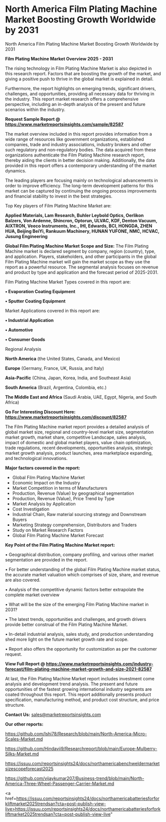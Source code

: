 # North America Film Plating Machine Market Boosting Growth Worldwide by 2031
North America Film Plating Machine Market Boosting Growth Worldwide by 2031

<Strong> Film Plating Machine Market Overview 2025 - 2031</strong>

The rising technology in Film Plating Machine Market is also depicted in this research report. Factors that are boosting the growth of the market, and giving a positive push to thrive in the global market is explained in detail.

Furthermore, the report highlights on emerging trends, significant drivers, challenges, and opportunities, providing all necessary data for thriving in the industry. This report market research offers a comprehensive perspective, including an in-depth analysis of the present and future scenarios within the industry.

<strong>Request Sample Report @ <a href=https://www.marketreportsinsights.com/sample/82587>https://www.marketreportsinsights.com/sample/82587</a></strong>

The market overview included in this report provides information from a wide range of resources like government organizations, established companies, trade and industry associations, industry brokers and other such regulatory and non-regulatory bodies. The data acquired from these organizations authenticate the Film Plating Machine research report, thereby aiding the clients in better decision making. Additionally, the data provided in this report offers a contemporary understanding of the market dynamics.

The leading players are focusing mainly on technological advancements in order to improve efficiency. The long-term development patterns for this market can be captured by continuing the ongoing process improvements and financial stability to invest in the best strategies.

Top Key players of Film Plating Machine Market are:

<strong>Applied Materials, Lam Research, Buhler Leybold Optics, Oerlikon Balzers, Von Ardenne, Shincron, Optorun, ULVAC, KDF, Denton Vacuum, AIXTRON, Veeco Instruments, Inc., IHI, Edwards, BCI, HONGDA, ZHEN HUA, Beijing BeiYi, Rankuum Machinery, HUNAN YUFONE, NMC, HCVAC, Jusung Engineering</strong>

<strong><b>Global Film Plating Machine Market Scope and Size:</b></strong>
The Film Plating Machine market is declared segment by company, region (country), type, and application. Players, stakeholders, and other participants in the global Film Plating Machine market will gain the market scope as they use the report as a powerful resource. The segmental analysis focuses on revenue and product by type and application and the forecast period of 2025-2031.

Film Plating Machine Market Types covered in this report are:

<strong>• Evaporation Coating Equipment

• Sputter Coating Equipment</strong>

Market Applications covered in this report are:

<strong>• Industrial Application

• Automotive

• Consumer Goods</strong> 

Regional Analysis

<strong>North America</strong> (the United States, Canada, and Mexico)

<strong>Europe</strong> (Germany, France, UK, Russia, and Italy)

<strong>Asia-Pacific</strong> (China, Japan, Korea, India, and Southeast Asia)

<strong>South America</strong> (Brazil, Argentina, Colombia, etc.)

<strong>The Middle East and Africa</strong> (Saudi Arabia, UAE, Egypt, Nigeria, and South Africa)

<strong>Go For Interesting Discount Here: <a href=https://www.marketreportsinsights.com/discount/82587>https://www.marketreportsinsights.com/discount/82587</a></strong>

The Film Plating Machine market report provides a detailed analysis of global market size, regional and country-level market size, segmentation market growth, market share, competitive Landscape, sales analysis, impact of domestic and global market players, value chain optimization, trade regulations, recent developments, opportunities analysis, strategic market growth analysis, product launches, area marketplace expanding, and technological innovations.

<strong><b>Major factors covered in the report:</b></strong>
<ul>
  <li>Global Film Plating Machine Market </li>
  <li>Economic Impact on the Industry</li>
  <li>Market Competition in terms of Manufacturers</li>
  <li>Production, Revenue (Value) by geographical segmentation</li>
  <li>Production, Revenue (Value), Price Trend by Type</li>
  <li>Market Analysis by Application</li>
  <li>Cost Investigation</li>
  <li>Industrial Chain, Raw material sourcing strategy and Downstream Buyers</li>
  <li>Marketing Strategy comprehension, Distributors and Traders</li>
  <li>Study on Market Research Factors</li>
  <li>Global Film Plating Machine Market Forecast</li>
</ul>

<strong><b>Key Point of the Film Plating Machine Market report:</b></strong>

• Geographical distribution, company profiling, and various other market segmentation are provided in the report.

• For better understanding of the global Film Plating Machine market status, the accurate market valuation which comprises of size, share, and revenue are also covered.

• Analysis of the competitive dynamic factors better extrapolate the complete market overview

• What will be the size of the emerging Film Plating Machine market in 2031?

• The latest trends, opportunities and challenges, and growth drivers provide better construal of the Film Plating Machine Market.

• In-detail industrial analysis, sales study, and production understanding shed more light on the future market growth rate and scope.

• Report also offers the opportunity for customization as per the customer request.

<strong><b>View Full Report @ <a href=https://www.marketreportsinsights.com/industry-forecast/film-plating-machine-market-growth-and-size-2021-82587>https://www.marketreportsinsights.com/industry-forecast/film-plating-machine-market-growth-and-size-2021-82587</a></b></strong>


At last, the Film Plating Machine Market report includes investment come analysis and development trend analysis. The present and future opportunities of the fastest growing international industry segments are coated throughout this report. This report additionally presents product specification, manufacturing method, and product cost structure, and price structure.

<strong>Contact Us:</strong>
sales@marketreportsinsights.com

<strong>Our other reports:</strong>

<a href=https://github.com/Ishi78/Research/blob/main/North-America-Micro-Scales-Market.md>https://github.com/Ishi78/Research/blob/main/North-America-Micro-Scales-Market.md</a>

<a href=https://github.com/Hindavii9/Researchreport/blob/main/Europe-Mulberry-Silks-Market.md>https://github.com/Hindavii9/Researchreport/blob/main/Europe-Mulberry-Silks-Market.md</a>

<a href=https://issuu.com/reportsinsights24/docs/northamericabenchweldermarketsizescopeforecast2025>https://issuu.com/reportsinsights24/docs/northamericabenchweldermarketsizescopeforecast2025</a>

<a href=https://github.com/vijaykumar207/Business-trend/blob/main/North-America-Three-Wheel-Passenger-Carrier-Market.md>https://github.com/vijaykumar207/Business-trend/blob/main/North-America-Three-Wheel-Passenger-Carrier-Market.md</a>

<a href=https://issuu.com/reportsinsights24/docs/northamericabatteriesforforkliftmarket2025trendsan?cta=post-publish-view-live>https://issuu.com/reportsinsights24/docs/northamericabatteriesforforkliftmarket2025trendsan?cta=post-publish-view-live</a>"
